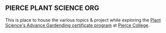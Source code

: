 ## PIERCE PLANT SCIENCE ORG

This is place to house the various topics & project while exploring the [Plant Science's Advance Gardending certificate program]() at [Pierce College](https://lapc.edu).
